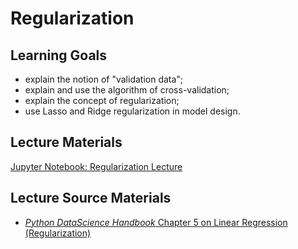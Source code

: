 # Regularization

## Learning Goals

- explain the notion of "validation data";
- explain and use the algorithm of cross-validation;
- explain the concept of regularization;
- use Lasso and Ridge regularization in model design.

## Lecture Materials

[Jupyter Notebook: Regularization Lecture](notebooks/Regularization_Lecture.ipynb)

## Lecture Source Materials

* [_Python DataScience Handbook_ Chapter 5 on Linear Regression (Regularization)](https://jakevdp.github.io/PythonDataScienceHandbook/05.06-linear-regression.html#Regularization)
